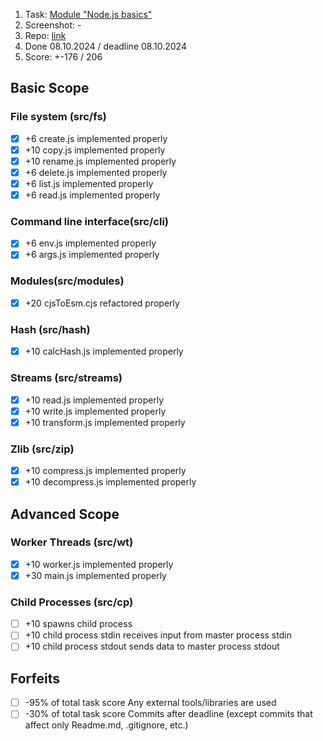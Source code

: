 1. Task: [Module "Node.js basics"](https://github.com/rolling-scopes-school/tasks/blob/master/node/modules/nodejs-basics/README.md)
2. Screenshot: -
3. Repo: [link](https://github.com/self-destructed/node-nodejs-basics)
4. Done 08.10.2024 / deadline 08.10.2024
5. Score: +-176 / 206



## Basic Scope

###  File system (src/fs)
 - [x] +6 create.js implemented properly
 - [x] +10 copy.js implemented properly
 - [x] +10 rename.js implemented properly
 - [x] +6 delete.js implemented properly
 - [x]  +6 list.js implemented properly
 - [x] +6 read.js implemented properly
###   Command line interface(src/cli)
 - [x] +6 env.js implemented properly
 - [x] +6 args.js implemented properly
### Modules(src/modules)
 - [x] +20 cjsToEsm.cjs refactored properly
### Hash (src/hash)
 - [x] +10 calcHash.js implemented properly
### Streams (src/streams)
 - [x] +10 read.js implemented properly
 - [x] +10 write.js implemented properly
 - [x] +10 transform.js implemented properly
###  Zlib (src/zip)
 - [x] +10 compress.js implemented properly
 - [x] +10 decompress.js implemented properly

## Advanced Scope

###   Worker Threads (src/wt)
 - [x]   +10 worker.js implemented properly
 - [x]   +30 main.js implemented properly
###   Child Processes (src/cp)
 - [ ]    +10 spawns child process
 - [ ]    +10 child process stdin receives input from master process stdin
 - [ ]    +10 child process stdout sends data to master process stdout

## Forfeits

 - [ ]    -95% of total task score Any external tools/libraries are used
 - [ ]    -30% of total task score Commits after deadline (except commits that affect only Readme.md, .gitignore, etc.)
